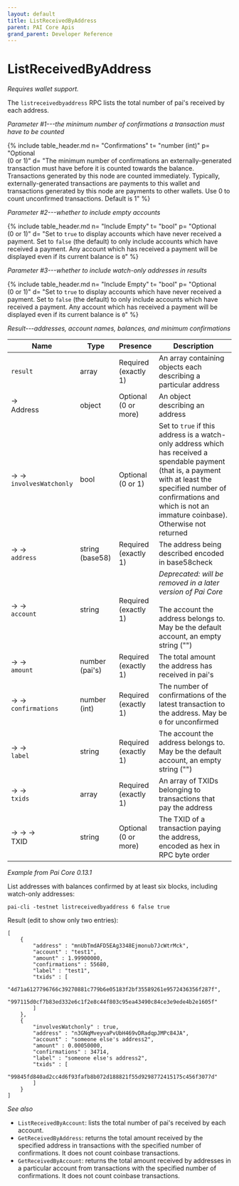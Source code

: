 ```yaml
---
layout: default
title: ListReceivedByAddress
parent: PAI Core Apis
grand_parent: Developer Reference
---
```


ListReceivedByAddress
========================

*Requires wallet support.*

The `listreceivedbyaddress` RPC lists the total number of pai's received by each address.

*Parameter #1---the minimum number of confirmations a transaction must have to be counted*

{% include table_header.md
  n= "Confirmations"
  t= "number (int)"
  p= "Optional<br>(0 or 1)"
  d= "The minimum number of confirmations an externally-generated transaction must have before it is counted towards the balance. Transactions generated by this node are counted immediately. Typically, externally-generated transactions are payments to this wallet and transactions generated by this node are payments to other wallets. Use 0 to count unconfirmed transactions. Default is 1"
%}

*Parameter #2---whether to include empty accounts*

{% include table_header.md
  n= "Include Empty"
  t= "bool"
  p= "Optional<br>(0 or 1)"
  d= "Set to `true` to display accounts which have never received a payment.  Set to `false` (the default) to only include accounts which have received a payment.  Any account which has received a payment will be displayed even if its current balance is `0`"
%}

*Parameter #3---whether to include watch-only addresses in results*

{% include table_header.md
  n= "Include Empty"
  t= "bool"
  p= "Optional<br>(0 or 1)"
  d= "Set to `true` to display accounts which have never received a payment.  Set to `false` (the default) to only include accounts which have received a payment.  Any account which has received a payment will be displayed even if its current balance is `0`"
%}


*Result---addresses, account names, balances, and minimum confirmations*

| Name | Type      | Presence            | Description
|------|-----------|---------------------|-------------
| `result`  | array | Required<br>(exactly 1) | An array containing objects each describing a particular address
| →<br>Address | object | Optional<br>(0 or more) | An object describing an address
| → →<br>`involvesWatchonly` | bool | Optional<br>(0 or 1) | Set to `true` if this address is a watch-only address which has received a spendable payment (that is, a payment with at least the specified number of confirmations and which is not an immature coinbase).  Otherwise not returned
| → →<br>`address` | string (base58) | Required<br>(exactly 1) | The address being described encoded in base58check
| → →<br>`account` | string | Required<br>(exactly 1) | *Deprecated: will be removed in a later version of Pai Core*<br><br>The account the address belongs to.  May be the default account, an empty string (\"\")
| → →<br>`amount` | number (pai's) | Required<br>(exactly 1) | The total amount the address has received in pai's
| → →<br>`confirmations` | number (int) | Required<br>(exactly 1) | The number of confirmations of the latest transaction to the address.  May be `0` for unconfirmed
| → →<br>`label` | string | Required<br>(exactly 1) | The account the address belongs to.  May be the default account, an empty string (\"\")
| → →<br>`txids` | array | Required<br>(exactly 1) | An array of TXIDs belonging to transactions that pay the address
| → → →<br>TXID | string | Optional<br>(0 or more) | The TXID of a transaction paying the address, encoded as hex in RPC byte order


*Example from Pai Core 0.13.1*

List addresses with balances confirmed by at least six blocks, including
watch-only addresses:

```
pai-cli -testnet listreceivedbyaddress 6 false true
```

Result (edit to show only two entries):

```
[
    {
        "address" : "mnUbTmdAFD5EAg3348Ejmonub7JcWtrMck",
        "account" : "test1",
        "amount" : 1.99900000,
        "confirmations" : 55680,
        "label" : "test1",
        "txids" : [
            "4d71a6127796766c39270881c779b6e05183f2bf35589261e9572436356f287f",
            "997115d0cf7b83ed332e6c1f2e8c44f803c95ea43490c84ce3e9ede4b2e1605f"
        ]
    },
    {
        "involvesWatchonly" : true,
        "address" : "n3GNqMveyvaPvUbH469vDRadqpJMPc84JA",
        "account" : "someone else's address2",
        "amount" : 0.00050000,
        "confirmations" : 34714,
        "label" : "someone else's address2",
        "txids" : [
            "99845fd840ad2cc4d6f93fafb8b072d188821f55d9298772415175c456f3077d"
        ]
    }
]
```

*See also*

* `ListReceivedByAccount`: lists the total number of pai's received by each account.
* `GetReceivedByAddress`: returns the total amount received by the specified address in transactions with the specified number of confirmations. It does not count coinbase transactions.
* `GetReceivedByAccount`: returns the total amount received by addresses in a particular account from transactions with the specified number of confirmations. It does not count coinbase transactions.
